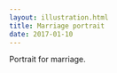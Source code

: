 ```yaml
---
layout: illustration.html
title: Marriage portrait
date: 2017-01-10
---
```


Portrait for marriage.
